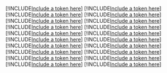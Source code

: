 [!INCLUDE[Include a token here](refs1534209030201/r1.md)]
[!INCLUDE[Include a token here](refs1534209030201/r2.md)]
[!INCLUDE[Include a token here](refs1534209030201/r3.md)]
[!INCLUDE[Include a token here](refs1534209030201/r4.md)]
[!INCLUDE[Include a token here](refs1534209030201/r5.md)]
[!INCLUDE[Include a token here](refs1534209030201/r6.md)]
[!INCLUDE[Include a token here](refs1534209030201/r7.md)]
[!INCLUDE[Include a token here](refs1534209030201/r8.md)]
[!INCLUDE[Include a token here](refs1534209030201/r9.md)]
[!INCLUDE[Include a token here](refs1534209030201/r10.md)]
[!INCLUDE[Include a token here](refs1534209030201/r11.md)]
[!INCLUDE[Include a token here](refs1534209030201/r12.md)]
[!INCLUDE[Include a token here](refs1534209030201/r13.md)]
[!INCLUDE[Include a token here](refs1534209030201/r14.md)]
[!INCLUDE[Include a token here](refs1534209030201/r15.md)]
[!INCLUDE[Include a token here](refs1534209030201/r16.md)]
[!INCLUDE[Include a token here](refs1534209030201/r17.md)]
[!INCLUDE[Include a token here](refs1534209030201/r18.md)]
[!INCLUDE[Include a token here](refs1534209030201/r19.md)]
[!INCLUDE[Include a token here](refs1534209030201/r20.md)]